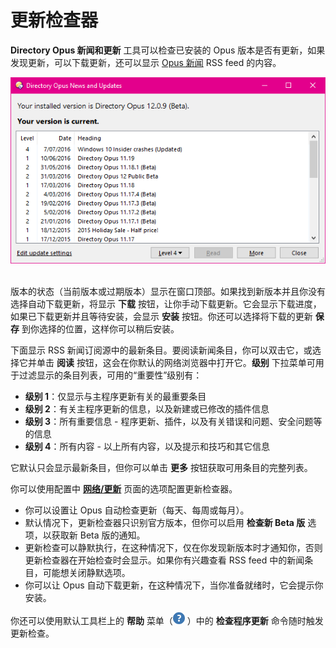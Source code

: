 # 更新检查器

**Directory Opus 新闻和更新** 工具可以检查已安装的 Opus 版本是否有更新，如果发现更新，可以下载更新，还可以显示 [Opus 新闻](http://blog.dopus.com) RSS feed 的内容。

![](/Manual/images/media/update_checker.png) 

版本的状态（当前版本或过期版本）显示在窗口顶部。如果找到新版本并且你没有选择自动下载更新，将显示 **下载** 按钮，让你手动下载更新。它会显示下载进度，如果已下载更新并且等待安装，会显示 **安装** 按钮。你还可以选择将下载的更新 **保存** 到你选择的位置，这样你可以稍后安装。

下面显示 RSS 新闻订阅源中的最新条目。要阅读新闻条目，你可以双击它，或选择它并单击 **阅读** 按钮，这会在你默认的网络浏览器中打开它。**级别** 下拉菜单可用于过滤显示的条目列表，可用的“重要性”级别有：

- **级别 1**：仅显示与主程序更新有关的最重要条目
- **级别 2**：有关主程序更新的信息，以及新建或已修改的插件信息
- **级别 3**：所有重要信息 - 程序更新、插件，以及有关错误和问题、安全问题等的信息
- **级别 4**：所有内容 - 以上所有内容，以及提示和技巧和其它信息

它默认只会显示最新条目，但你可以单击 **更多** 按钮获取可用条目的完整列表。

你可以使用配置中 **[网络/更新](/Manual/preferences/preferences_categories/internet/updates.zh.md)** 页面的选项配置更新检查器。

- 你可以设置让 Opus 自动检查更新（每天、每周或每月）。
- 默认情况下，更新检查器只识别官方版本，但你可以启用 **检查新 Beta 版** 选项，以获取新 Beta 版的通知。
- 更新检查可以静默执行，在这种情况下，仅在你发现新版本时才通知你，否则更新检查器在开始检查时会显示。如果你有兴趣查看 RSS feed 中的新闻条目，可能想关闭静默选项。
- 你可以让 Opus 自动下载更新，在这种情况下，当你准备就绪时，它会提示你安装。

你还可以使用默认工具栏上的 **帮助** 菜单（![](/Manual/images/media/menu_toolbar_-_help.png) ）中的 **检查程序更新** 命令随时触发更新检查。